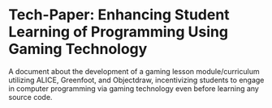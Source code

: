# Tech-Paper: Enhancing Student Learning of Programming Using Gaming Technology
A document about the development of a gaming lesson module/curriculum utilizing ALICE, Greenfoot, and Objectdraw, incentivizing students to engage in computer programming via gaming technology even before learning any source code.
